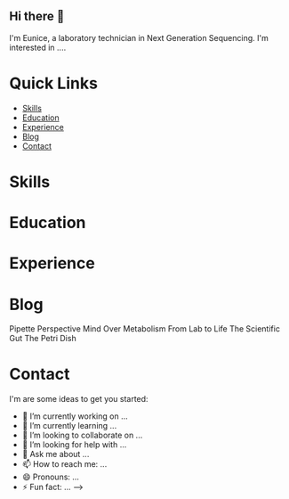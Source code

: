 ## Hi there 👋
I'm Eunice, a laboratory technician in Next Generation Sequencing. I'm interested in ....
# Quick Links
* [Skills](#skills)
* [Education](#education)
* [Experience](#experience)
* [Blog](#blog)
* [Contact](#contact)
# Skills
# Education
# Experience
# Blog
Pipette Perspective
Mind Over Metabolism
From Lab to Life
The Scientific Gut
The Petri Dish
# Contact
I'm are some ideas to get you started:

- 🔭 I’m currently working on ...
- 🌱 I’m currently learning ...
- 👯 I’m looking to collaborate on ...
- 🤔 I’m looking for help with ...
- 💬 Ask me about ...
- 📫 How to reach me: ...
- 😄 Pronouns: ...
- ⚡ Fun fact: ...
-->

